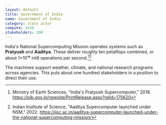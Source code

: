 ```yaml
---
layout: default
title: Government of India
name: Government of India
category: state actor
compute: 1e16
stakeholders: 100
---
```


India's National Supercomputing Mission operates systems such as **Pratyush** and **Aaditya**.
These deliver roughly ten petaflops combined, or about 1×10¹⁶ int8 operations per second.[^1][^2]

The machines support weather, climate, and national research programs across agencies.
This puts about one hundred stakeholders in a position to direct their use.

[^1]: Ministry of Earth Sciences, "India's Pratyush Supercomputer," 2018. <https://pib.gov.in/newsite/PrintRelease.aspx?relid=175620>
[^2]: Indian Institute of Science, "Aaditya Supercomputer launched under NSM," 2022. <https://iisc.ac.in/aaditya-supercomputer-launched-under-the-national-supercomputing-mission/>
